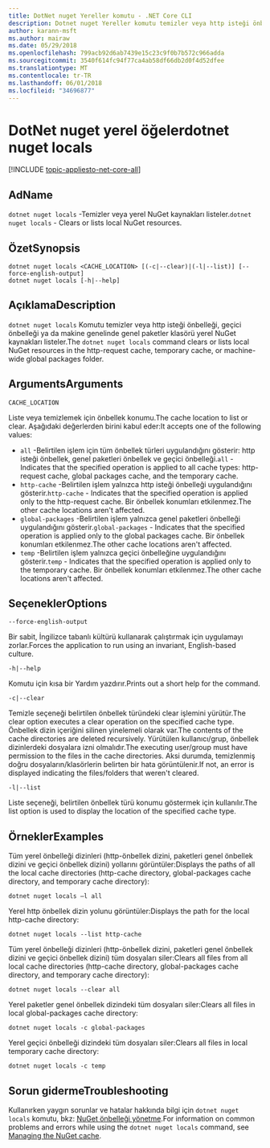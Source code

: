 ```yaml
---
title: DotNet nuget Yereller komutu - .NET Core CLI
description: Dotnet nuget Yereller komutu temizler veya http isteği önbelleği, geçici önbelleği veya makine genelinde genel paketler klasörü gibi yerel NuGet kaynakları listeler.
author: karann-msft
ms.author: mairaw
ms.date: 05/29/2018
ms.openlocfilehash: 799acb92d6ab7439e15c23c9f0b7b572c966adda
ms.sourcegitcommit: 3540f614fc94f77ca4ab58df66db2d0f4d52dfee
ms.translationtype: MT
ms.contentlocale: tr-TR
ms.lasthandoff: 06/01/2018
ms.locfileid: "34696877"
---
```

# <a name="dotnet-nuget-locals"></a><span data-ttu-id="63184-103">DotNet nuget yerel öğeler</span><span class="sxs-lookup"><span data-stu-id="63184-103">dotnet nuget locals</span></span>

[!INCLUDE [topic-appliesto-net-core-all](../../../includes/topic-appliesto-net-core-all.md)]

## <a name="name"></a><span data-ttu-id="63184-104">Ad</span><span class="sxs-lookup"><span data-stu-id="63184-104">Name</span></span>

<span data-ttu-id="63184-105">`dotnet nuget locals` -Temizler veya yerel NuGet kaynakları listeler.</span><span class="sxs-lookup"><span data-stu-id="63184-105">`dotnet nuget locals` - Clears or lists local NuGet resources.</span></span>

## <a name="synopsis"></a><span data-ttu-id="63184-106">Özet</span><span class="sxs-lookup"><span data-stu-id="63184-106">Synopsis</span></span>

```
dotnet nuget locals <CACHE_LOCATION> [(-c|--clear)|(-l|--list)] [--force-english-output]
dotnet nuget locals [-h|--help]
```

## <a name="description"></a><span data-ttu-id="63184-107">Açıklama</span><span class="sxs-lookup"><span data-stu-id="63184-107">Description</span></span>

<span data-ttu-id="63184-108">`dotnet nuget locals` Komutu temizler veya http isteği önbelleği, geçici önbelleği ya da makine genelinde genel paketler klasörü yerel NuGet kaynakları listeler.</span><span class="sxs-lookup"><span data-stu-id="63184-108">The `dotnet nuget locals` command clears or lists local NuGet resources in the http-request cache, temporary cache, or machine-wide global packages folder.</span></span>

## <a name="arguments"></a><span data-ttu-id="63184-109">Arguments</span><span class="sxs-lookup"><span data-stu-id="63184-109">Arguments</span></span>

`CACHE_LOCATION`

<span data-ttu-id="63184-110">Liste veya temizlemek için önbellek konumu.</span><span class="sxs-lookup"><span data-stu-id="63184-110">The cache location to list or clear.</span></span> <span data-ttu-id="63184-111">Aşağıdaki değerlerden birini kabul eder:</span><span class="sxs-lookup"><span data-stu-id="63184-111">It accepts one of the following values:</span></span>

* <span data-ttu-id="63184-112">`all` -Belirtilen işlem için tüm önbellek türleri uygulandığını gösterir: http isteği önbellek, genel paketleri önbellek ve geçici önbelleği.</span><span class="sxs-lookup"><span data-stu-id="63184-112">`all` - Indicates that the specified operation is applied to all cache types: http-request cache, global packages cache, and the temporary cache.</span></span>
* <span data-ttu-id="63184-113">`http-cache` -Belirtilen işlem yalnızca http isteği önbelleği uygulandığını gösterir.</span><span class="sxs-lookup"><span data-stu-id="63184-113">`http-cache` - Indicates that the specified operation is applied only to the http-request cache.</span></span> <span data-ttu-id="63184-114">Bir önbellek konumları etkilenmez.</span><span class="sxs-lookup"><span data-stu-id="63184-114">The other cache locations aren't affected.</span></span>
* <span data-ttu-id="63184-115">`global-packages` -Belirtilen işlem yalnızca genel paketleri önbelleği uygulandığını gösterir.</span><span class="sxs-lookup"><span data-stu-id="63184-115">`global-packages` - Indicates that the specified operation is applied only to the global packages cache.</span></span> <span data-ttu-id="63184-116">Bir önbellek konumları etkilenmez.</span><span class="sxs-lookup"><span data-stu-id="63184-116">The other cache locations aren't affected.</span></span>
* <span data-ttu-id="63184-117">`temp` -Belirtilen işlem yalnızca geçici önbelleğine uygulandığını gösterir.</span><span class="sxs-lookup"><span data-stu-id="63184-117">`temp` - Indicates that the specified operation is applied only to the temporary cache.</span></span> <span data-ttu-id="63184-118">Bir önbellek konumları etkilenmez.</span><span class="sxs-lookup"><span data-stu-id="63184-118">The other cache locations aren't affected.</span></span>

## <a name="options"></a><span data-ttu-id="63184-119">Seçenekler</span><span class="sxs-lookup"><span data-stu-id="63184-119">Options</span></span>

`--force-english-output`

<span data-ttu-id="63184-120">Bir sabit, İngilizce tabanlı kültürü kullanarak çalıştırmak için uygulamayı zorlar.</span><span class="sxs-lookup"><span data-stu-id="63184-120">Forces the application to run using an invariant, English-based culture.</span></span>

`-h|--help`

<span data-ttu-id="63184-121">Komutu için kısa bir Yardım yazdırır.</span><span class="sxs-lookup"><span data-stu-id="63184-121">Prints out a short help for the command.</span></span>

`-c|--clear`

<span data-ttu-id="63184-122">Temizle seçeneği belirtilen önbellek türündeki clear işlemini yürütür.</span><span class="sxs-lookup"><span data-stu-id="63184-122">The clear option executes a clear operation on the specified cache type.</span></span> <span data-ttu-id="63184-123">Önbellek dizin içeriğini silinen yinelemeli olarak var.</span><span class="sxs-lookup"><span data-stu-id="63184-123">The contents of the cache directories are deleted recursively.</span></span> <span data-ttu-id="63184-124">Yürütülen kullanıcı/grup, önbellek dizinlerdeki dosyalara izni olmalıdır.</span><span class="sxs-lookup"><span data-stu-id="63184-124">The executing user/group must have permission to the files in the cache directories.</span></span> <span data-ttu-id="63184-125">Aksi durumda, temizlenmiş doğru dosyaların/klasörlerin belirten bir hata görüntülenir.</span><span class="sxs-lookup"><span data-stu-id="63184-125">If not, an error is displayed indicating the files/folders that weren't cleared.</span></span>

`-l|--list`

<span data-ttu-id="63184-126">Liste seçeneği, belirtilen önbellek türü konumu göstermek için kullanılır.</span><span class="sxs-lookup"><span data-stu-id="63184-126">The list option is used to display the location of the specified cache type.</span></span>

## <a name="examples"></a><span data-ttu-id="63184-127">Örnekler</span><span class="sxs-lookup"><span data-stu-id="63184-127">Examples</span></span>

<span data-ttu-id="63184-128">Tüm yerel önbelleği dizinleri (http-önbellek dizini, paketleri genel önbellek dizini ve geçici önbellek dizini) yollarını görüntüler:</span><span class="sxs-lookup"><span data-stu-id="63184-128">Displays the paths of all the local cache directories (http-cache directory, global-packages cache directory, and temporary cache directory):</span></span>

`dotnet nuget locals –l all`

<span data-ttu-id="63184-129">Yerel http önbellek dizin yolunu görüntüler:</span><span class="sxs-lookup"><span data-stu-id="63184-129">Displays the path for the local http-cache directory:</span></span>

`dotnet nuget locals --list http-cache`

<span data-ttu-id="63184-130">Tüm yerel önbelleği dizinleri (http-önbellek dizini, paketleri genel önbellek dizini ve geçici önbellek dizini) tüm dosyaları siler:</span><span class="sxs-lookup"><span data-stu-id="63184-130">Clears all files from all local cache directories (http-cache directory, global-packages cache directory, and temporary cache directory):</span></span>

`dotnet nuget locals --clear all`

<span data-ttu-id="63184-131">Yerel paketler genel önbellek dizindeki tüm dosyaları siler:</span><span class="sxs-lookup"><span data-stu-id="63184-131">Clears all files in local global-packages cache directory:</span></span>

`dotnet nuget locals -c global-packages`

<span data-ttu-id="63184-132">Yerel geçici önbelleği dizindeki tüm dosyaları siler:</span><span class="sxs-lookup"><span data-stu-id="63184-132">Clears all files in local temporary cache directory:</span></span>

`dotnet nuget locals -c temp`

## <a name="troubleshooting"></a><span data-ttu-id="63184-133">Sorun giderme</span><span class="sxs-lookup"><span data-stu-id="63184-133">Troubleshooting</span></span>

<span data-ttu-id="63184-134">Kullanırken yaygın sorunlar ve hatalar hakkında bilgi için `dotnet nuget locals` komutu, bkz: [NuGet önbelleği yönetme](/nuget/consume-packages/managing-the-nuget-cache).</span><span class="sxs-lookup"><span data-stu-id="63184-134">For information on common problems and errors while using the `dotnet nuget locals` command, see [Managing the NuGet cache](/nuget/consume-packages/managing-the-nuget-cache).</span></span>